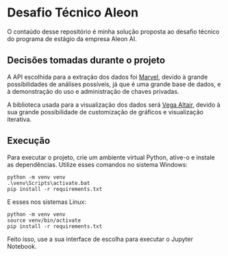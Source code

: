 # Desafio Técnico Aleon

O contaúdo desse repositório é minha solução proposta ao desafio técnico do programa de estágio da empresa Aleon AI. 

## Decisões tomadas durante o projeto

A API escolhida para a extração dos dados foi [Marvel](https://developer.marvel.com), devido à grande possíbilidades de análises possíveis, já que é uma grande base de dados, e à demonstração do uso e administração de chaves privadas.

A biblioteca usada para a visualização dos dados será [Vega Altair](https://altair-viz.github.io), devido à sua grande possíbilidade de customização de gráficos e visualização iterativa.


## Execução

Para executar o projeto, crie um ambiente virtual Python, ative-o e instale as dependências. Utilize esses comandos no sistema Windows:

```
python -m venv venv
.\venv\Scripts\activate.bat
pip install -r requirements.txt
```

E esses nos sistemas Linux:

```
python -m venv venv
source venv/bin/activate
pip install -r requirements.txt
```

Feito isso, use a sua interface de escolha para executar o Jupyter Notebook.